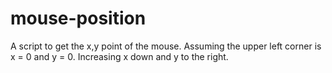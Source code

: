 # mouse-position
A script to get the x,y point of the mouse. Assuming the upper left corner is x = 0 and y = 0. Increasing x down and y to the right.
